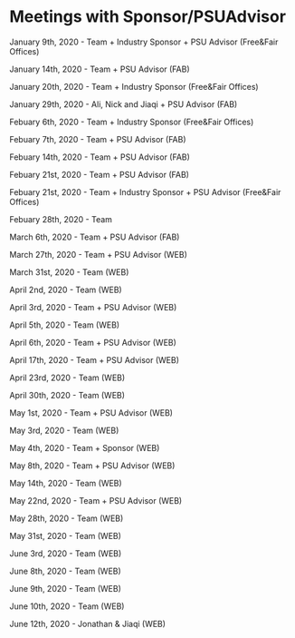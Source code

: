 # Meetings with Sponsor/PSUAdvisor
January 9th, 2020 - Team + Industry Sponsor + PSU Advisor (Free&Fair Offices)

January 14th, 2020 - Team + PSU Advisor (FAB)

January 20th, 2020 - Team + Industry Sponsor (Free&Fair Offices)

January 29th, 2020 - Ali, Nick and Jiaqi + PSU Advisor (FAB)

Febuary 6th, 2020 - Team + Industry Sponsor (Free&Fair Offices)

Febuary 7th, 2020 - Team + PSU Advisor (FAB)

Febuary 14th, 2020 - Team + PSU Advisor (FAB)

Febuary 21st, 2020 - Team + PSU Advisor (FAB)

Febuary 21st, 2020 -  Team + Industry Sponsor + PSU Advisor (Free&Fair Offices)

Febuary 28th, 2020 -  Team

March 6th, 2020 - Team + PSU Advisor (FAB)

March 27th, 2020 - Team + PSU Advisor (WEB)

March 31st, 2020 - Team (WEB)

April 2nd, 2020 - Team (WEB)

April 3rd, 2020 - Team + PSU Advisor (WEB)

April 5th, 2020 - Team (WEB)

April 6th, 2020 -  Team + PSU Advisor (WEB)

April 17th, 2020 -  Team + PSU Advisor (WEB)

April 23rd, 2020 -  Team (WEB)

April 30th, 2020 -  Team  (WEB)

May 1st, 2020 -  Team + PSU Advisor (WEB)

May 3rd, 2020 -  Team (WEB)

May 4th, 2020 -  Team + Sponsor (WEB)

May 8th, 2020 -  Team + PSU Advisor (WEB)

May 14th, 2020 -  Team (WEB)

May 22nd, 2020 -  Team + PSU Advisor (WEB)

May 28th, 2020 -  Team (WEB)

May 31st, 2020 -  Team (WEB)

June 3rd, 2020 - Team (WEB)

June 8th, 2020 - Team (WEB)

June 9th, 2020 - Team (WEB)

June 10th, 2020 - Team (WEB)

June 12th, 2020 - Jonathan & Jiaqi (WEB)



